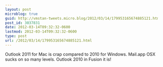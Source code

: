 ```yaml
---
layout: post
microblog: true
guid: http://vmstan-tweets.micro.blog/2012/03/14/179953165674885121.html
post_id: 3037831
date: 2012-03-14T09:32:32-0600
lastmod: 2012-03-14T09:32:32-0600
type: post
url: /2012/03/14/179953165674885121.html
---
```

Outlook 2011 for Mac is crap compared to 2010 for Windows. Mail.app OSX sucks on so many levels. Outlook 2010 in Fusion it is!
